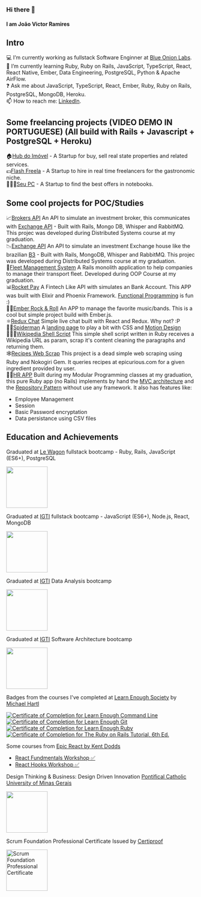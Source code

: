 ### Hi there 👋
#### I am João Victor Ramires
## Intro
💻   I’m currently working as fullstack Software Enginner at <a href="https://www.blueonionlabs.com/" target="_blank">Blue Onion Labs</a>.  
📕   I’m currently learning Ruby, Ruby on Rails, JavaScript, TypeScript, React, React Native, Ember, Data Engineering, PostgreSQL, Python & Apache AirFlow.  
❓   Ask me about JavaScript, TypeScript, React, Ember, Ruby, Ruby on Rails, PostgreSQL, MongoDB, Heroku.  
📫  How to reach me: <a href="https://www.linkedin.com/in/joaoramires/" target="_blank">LinkedIn</a>.

## Some freelancing projects (VIDEO DEMO IN PORTUGUESE) (All build with Rails + Javascript + PostgreSQL + Heroku)
🏠[Hub do Imóvel](https://drive.google.com/file/d/1wKS3ecPoDECoY7PCA7WJksW6uCkw304A/view) - A Startup for buy, sell real state properties and related services.  
💵[Flash Freela](https://drive.google.com/file/d/1IRMW_GipycmqX2MrTZO383ziSmE65yPZ/view) - A Startup to hire in real time freelancers for the gastronomic niche.  
👩🏽‍💻[Seu PC](https://drive.google.com/file/d/12T9r_vgG4pM4FekcxIy6vlgAJIQuRvnH/view) - A Startup to find the best offers in notebooks.  

## Some cool projects for POC/Studies
📈[Brokers API](https://github.com/jramiresbrito/brokers-api) An API to simulate an investment broker, this communicates with [Exchange API](https://github.com/jramiresbrito/exchange-api) - Built with Rails, Mongo DB, Whisper and RabbitMQ. This projec was developed during Distributed Systems course at my graduation.  
📉[Exchange API](https://github.com/jramiresbrito/exchange-api) An API to simulate an investment Exchange house like the brazilian [B3](https://www.b3.com.br/en_us/) - Built with Rails, MongoDB, Whisper and RabbitMQ. This projec was developed during Distributed Systems course at my graduation.  
🚛[Fleet Management System](https://github.com/jramiresbrito/transports) A Rails monolith application to help companies to manage their transport fleet. Developed during OOP Course at my graduation.  
📊[Rocket Pay](https://github.com/jramiresbrito/rocketpay) A Fintech Like API with simulates an Bank Account. This APP was built with Elixir and Phoenix Framework. [Functional Programming](https://en.wikipedia.org/wiki/Functional_programming) is fun :)  
🤘🏽[Ember Rock & Roll](https://github.com/jramiresbrito/portfolio-frontend-ember-rock-and-roll) An APP to manage the favorite music/bands. This is a cool but simple project build with Ember.js.  
⚛️[Redux Chat](https://github.com/jramiresbrito/redux-chat) Simple live chat built with React and Redux. Why not? :P  
🦸🏽[Spiderman](https://github.com/jramiresbrito/portfolio-frontend-spiderman) A [landing page](https://jramiresbrito.github.io/portfolio-frontend-spiderman/index.html) to play a bit with CSS and [Motion Design](https://en.wikipedia.org/wiki/Motion_graphic_design)  
🧑🏽‍💻[Wikipedia Shell Script](https://github.com/jramiresbrito/wikipedia_shell_script) This simple shell script written in Ruby receives a Wikipedia URL as param, scrap it's content cleaning the paragraphs and returning them.  
🕸️[Recipes Web Scrap](https://github.com/jramiresbrito/recipes-web-scraper) This project is a dead simple web scraping using Ruby and Nokogiri Gem. It queries recipes at epicurious.com for a given ingredient provided by user.  
👩🏽‍[HR APP](https://github.com/jramiresbrito/grad_work_lab_pm_5) Built during my Modular Programming classes at my graduation, this pure Ruby app (no Rails) implements by hand the [MVC architecture](https://pt.wikipedia.org/wiki/MVC) and the [Repository Pattern](https://martinfowler.com/eaaCatalog/repository.html) without use any framework. It also has features like:
- Employee Management
- Session
- Basic Password encryptation
- Data persistance using CSV files

## Education and Achievements
Graduated at <a href="https://www.lewagon.com" target="_blank">Le Wagon</a> fullstack bootcamp - Ruby, Rails, JavaScript (ES6+), PostgreSQL

<a href="https://drive.google.com/file/d/1qBk6nIaCgZap9s-SHB4qOcklmCMMqFR2/view?usp=sharing" target="_blank"><img class="collectionHeader-logoImage js-collectionHeaderLogoImage" src="https://cdn-images-1.medium.com/max/175/1*m5pPwY88GcJ0zBxfYI6SBQ@2x.png" data-image-id="1*m5pPwY88GcJ0zBxfYI6SBQ@2x.png" width="110" height="110"></a>

Graduated at <a href="https://www.igti.com.br" target="_blank">IGTI</a> fullstack bootcamp - JavaScript (ES6+), Node.js, React, MongoDB

<a href="https://drive.google.com/file/d/1CuNjH6DSMwLI-8zxuv2uxsDo8gRgfMHW/view?usp=sharing" target="_blank"><img src="https://irp.cdn-website.com/dbd26f15/dms3rep/multi/logo_igti_2021.svg" width="110" height="110"></a>

Graduated at <a href="https://www.igti.com.br" target="_blank">IGTI</a> Data Analysis bootcamp

<a href="https://drive.google.com/file/d/1T-iWXP4G926i9HNncAOlggJ-0VlTsHGe/view?usp=sharing" target="_blank"><img src="https://irp.cdn-website.com/dbd26f15/dms3rep/multi/logo_igti_2021.svg" width="110" height="110"></a>

Graduated at <a href="https://www.igti.com.br" target="_blank">IGTI</a> Software Architecture bootcamp

<a href="https://drive.google.com/file/d/12tSpj831mSwWc64yRG6yUC8H1_5yHzSf/view" target="_blank"><img src="https://irp.cdn-website.com/dbd26f15/dms3rep/multi/logo_igti_2021.svg" width="110" height="110"></a>

Badges from the courses I've completed at [Learn Enough Society](https://www.learnenough.com/) by [Michael Hartl](https://github.com/mhartl)

<a href="https://www.learnenough.com/certificates/joaoramires" target="_blank"><img src="https://www.learnenough.com/certificates/joaoramires/command-line-tutorial.svg" alt="Certificate of Completion for Learn Enough Command Line"></a><a href="https://www.learnenough.com/certificates/joaoramires" target="_blank"><img src="https://www.learnenough.com/certificates/joaoramires/git-tutorial.svg" alt="Certificate of Completion for Learn Enough Git"></a><a href="https://www.learnenough.com/certificates/joaoramires" target="_blank"><img src="https://www.learnenough.com/certificates/joaoramires/ruby-tutorial.svg" alt="Certificate of Completion for Learn Enough Ruby"></a><a href="https://www.learnenough.com/certificates/joaoramires" target="_blank"><img src="https://www.learnenough.com/certificates/joaoramires/ruby-on-rails-6th-edition-tutorial.svg" alt="Certificate of Completion for The Ruby on Rails Tutorial, 6th Ed."></a>

Some courses from <a href="https://epicreact.dev/" target="_blank">Epic React by Kent Dodds</a>
* <a href="https://drive.google.com/file/d/1IlOJAW0gldV2IxGqRukH-O1fk5XN7d2C/view?usp=sharing" target="_blank">React Fundmentals Workshop ✅</a>
* <a href="https://drive.google.com/file/d/1xMlNNrFGqLHan356YYMYAIRwov-581vF/view?usp=sharing" target="_blank">React Hooks Workshop ✅</a>

Design Thinking & Business: Design Driven Innovation [Pontifical Catholic University of Minas Gerais](https://www.pucminas.br/)

<a href="https://drive.google.com/file/d/1HRliwjWpq3avhIQ7NIQUM4liy0GYGc7e/view?usp=sharing" target="_blank"><img src="https://minionupucmg.files.wordpress.com/2017/03/logo-puc.jpg" width="110" height="110"></a>

Scrum Foundation Professional Certificate Issued by <a href="https://www.youracclaim.com/org/certiprof" target="_blank">Certiproof</a>

<a href="https://www.youracclaim.com/badges/504a54fb-b79e-4dd5-aa88-27b9ff4327f9/public_url" target="_blank"><img class="share-ui__badge-image" src="https://images.credly.com/size/340x340/images/4e3d6f9f-55d7-4ea7-b0e6-f4d4ff543e22/image.png" alt="Scrum Foundation Professional Certificate" width="110" height="110"></a>
